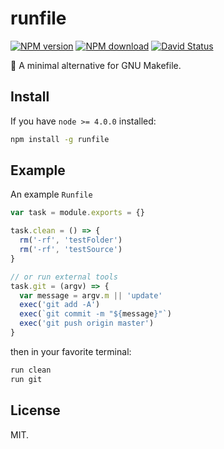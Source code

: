 # runfile

[![NPM version](https://img.shields.io/npm/v/runfile.svg?style=flat-square)](https://www.npmjs.com/package/runfile)
[![NPM download](https://img.shields.io/npm/dm/runfile.svg?style=flat-square)](https://www.npmjs.com/package/runfile)
[![David Status](https://img.shields.io/david/egoist/runfile.svg?style=flat-square)](https://david-dm.org/egoist/runfile)

🚧 A minimal alternative for GNU Makefile.

## Install

If you have `node >= 4.0.0` installed: 

```bash
npm install -g runfile
```

## Example

An example `Runfile`

```javascript
var task = module.exports = {}

task.clean = () => {
  rm('-rf', 'testFolder')
  rm('-rf', 'testSource')
}

// or run external tools
task.git = (argv) => {
  var message = argv.m || 'update'
  exec('git add -A')
  exec(`git commit -m "${message}"`)
  exec('git push origin master')
}
```

then in your favorite terminal:

```bash
run clean
run git
```

## License

MIT.
